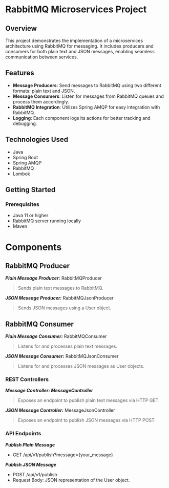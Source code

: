 # RabbitMQ Microservices Project

## Overview
This project demonstrates the implementation of a microservices architecture using RabbitMQ for messaging. It includes producers and consumers for both plain text and JSON messages, enabling seamless communication between services.

## Features
- **Message Producers**: Send messages to RabbitMQ using two different formats: plain text and JSON.
- **Message Consumers**: Listen for messages from RabbitMQ queues and process them accordingly.
- **RabbitMQ Integration**: Utilizes Spring AMQP for easy integration with RabbitMQ.
- **Logging**: Each component logs its actions for better tracking and debugging.

## Technologies Used
- Java
- Spring Boot
- Spring AMQP
- RabbitMQ
- Lombok

## Getting Started

### Prerequisites
- Java 11 or higher
- RabbitMQ server running locally
- Maven

# Components
## RabbitMQ Producer
***Plain Message Producer:*** RabbitMQProducer
>Sends plain text messages to RabbitMQ.

***JSON Message Producer:*** RabbitMQJsonProducer
>Sends JSON messages using a User object.

## RabbitMQ Consumer
***Plain Message Consumer:*** RabbitMQConsumer
>Listens for and processes plain text messages.

***JSON Message Consumer:*** RabbitMQJsonConsumer
>Listens for and processes JSON messages as User objects.

### REST Controllers
***Message Controller: MessageController***
>Exposes an endpoint to publish plain text messages via HTTP GET.

***JSON Message Controller:*** MessageJsonController
>Exposes an endpoint to publish JSON messages via HTTP POST.

### API Endpoints
***Publish Plain Message***
* GET /api/v1/publish?message={your_message}

***Publish JSON Message***
* POST /api/v1/publish
* Request Body: JSON representation of the User object.
